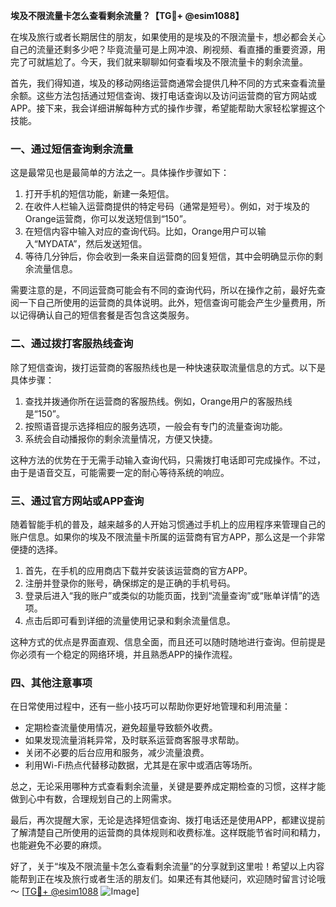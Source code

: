 **埃及不限流量卡怎么查看剩余流量？【TG💪+ @esim1088】**

在埃及旅行或者长期居住的朋友，如果使用的是埃及的不限流量卡，想必都会关心自己的流量还剩多少吧？毕竟流量可是上网冲浪、刷视频、看直播的重要资源，用完了可就尴尬了。今天，我们就来聊聊如何查看埃及不限流量卡的剩余流量。

首先，我们得知道，埃及的移动网络运营商通常会提供几种不同的方式来查看流量余额。这些方法包括通过短信查询、拨打电话查询以及访问运营商的官方网站或APP。接下来，我会详细讲解每种方式的操作步骤，希望能帮助大家轻松掌握这个技能。

### **一、通过短信查询剩余流量**

这是最常见也是最简单的方法之一。具体操作步骤如下：

1. 打开手机的短信功能，新建一条短信。
2. 在收件人栏输入运营商提供的特定号码（通常是短号）。例如，对于埃及的Orange运营商，你可以发送短信到“150”。
3. 在短信内容中输入对应的查询代码。比如，Orange用户可以输入“MYDATA”，然后发送短信。
4. 等待几分钟后，你会收到一条来自运营商的回复短信，其中会明确显示你的剩余流量信息。

需要注意的是，不同运营商可能会有不同的查询代码，所以在操作之前，最好先查阅一下自己所使用的运营商的具体说明。此外，短信查询可能会产生少量费用，所以记得确认自己的短信套餐是否包含这类服务。

### **二、通过拨打客服热线查询**

除了短信查询，拨打运营商的客服热线也是一种快速获取流量信息的方式。以下是具体步骤：

1. 查找并拨通你所在运营商的客服热线。例如，Orange用户的客服热线是“150”。
2. 按照语音提示选择相应的服务选项，一般会有专门的流量查询功能。
3. 系统会自动播报你的剩余流量情况，方便又快捷。

这种方法的优势在于无需手动输入查询代码，只需拨打电话即可完成操作。不过，由于是语音交互，可能需要一定的耐心等待系统的响应。

### **三、通过官方网站或APP查询**

随着智能手机的普及，越来越多的人开始习惯通过手机上的应用程序来管理自己的账户信息。如果你的埃及不限流量卡所属的运营商有官方APP，那么这是一个非常便捷的选择。

1. 首先，在手机的应用商店下载并安装该运营商的官方APP。
2. 注册并登录你的账号，确保绑定的是正确的手机号码。
3. 登录后进入“我的账户”或类似的功能页面，找到“流量查询”或“账单详情”的选项。
4. 点击后即可看到详细的流量使用记录和剩余流量信息。

这种方式的优点是界面直观、信息全面，而且还可以随时随地进行查询。但前提是你必须有一个稳定的网络环境，并且熟悉APP的操作流程。

### **四、其他注意事项**

在日常使用过程中，还有一些小技巧可以帮助你更好地管理和利用流量：

- 定期检查流量使用情况，避免超量导致额外收费。
- 如果发现流量消耗异常，及时联系运营商客服寻求帮助。
- 关闭不必要的后台应用和服务，减少流量浪费。
- 利用Wi-Fi热点代替移动数据，尤其是在家中或酒店等场所。

总之，无论采用哪种方式查看剩余流量，关键是要养成定期检查的习惯，这样才能做到心中有数，合理规划自己的上网需求。

最后，再次提醒大家，无论是选择短信查询、拨打电话还是使用APP，都建议提前了解清楚自己所使用的运营商的具体规则和收费标准。这样既能节省时间和精力，也能避免不必要的麻烦。

好了，关于“埃及不限流量卡怎么查看剩余流量”的分享就到这里啦！希望以上内容能帮到正在埃及旅行或者生活的朋友们。如果还有其他疑问，欢迎随时留言讨论哦～ [[TG💪+ @esim1088](https://t.me/s/esim1088) ![Image](https://i.postimg.cc/4NQfJmqS/Snipaste-2025-05-13-00-14-12.png)]